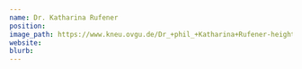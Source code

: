 ```yaml
---
name: Dr. Katharina Rufener
position:
image_path: https://www.kneu.ovgu.de/Dr_+phil_+Katharina+Rufener-height-1772-width-1181-p-1436/_/DSC_8368.JPG
website:
blurb:
---
```

